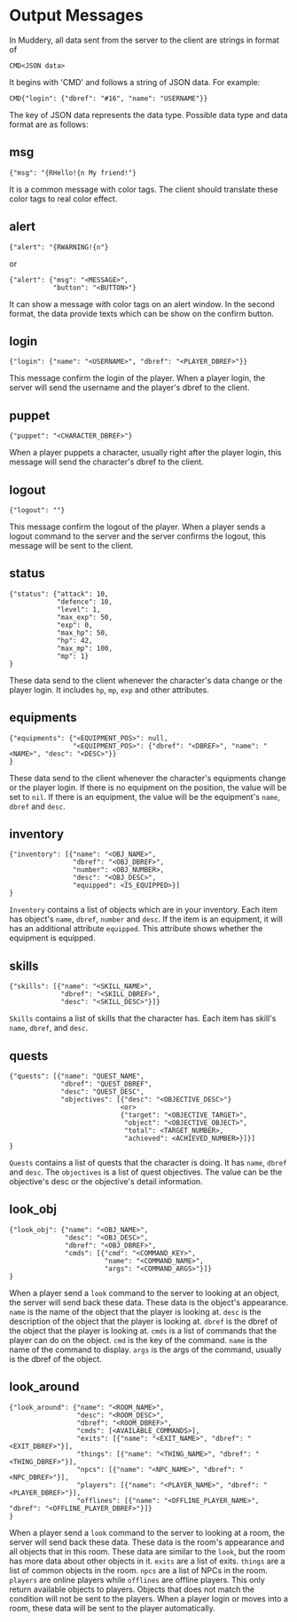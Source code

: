 Output Messages
===

In Muddery, all data sent from the server to the client are strings in format of
```
CMD<JSON data>
```
It begins with 'CMD' and follows a string of JSON data. For example:
```
CMD{"login": {"dbref": "#16", "name": "USERNAME"}}
```

The key of JSON data represents the data type. Possible data type and data format are as follows:


## msg
```
{"msg": "{RHello!{n My friend!"}
```
It is a common message with color tags. The client should translate these color tags to real color effect.


## alert
```
{"alert": "{RWARNING!{n"}
```
or
```
{"alert": {"msg": "<MESSAGE>",
		   "button": "<BUTTON>"}
```
It can show a message with color tags on an alert window. In the second format, the data provide texts which can be show on the confirm button.


## login
```
{"login": {"name": "<USERNAME>", "dbref": "<PLAYER_DBREF>"}}
```
This message confirm the login of the player. When a player login, the server will send the username and the player's dbref to the client.


## puppet
```
{"puppet": "<CHARACTER_DBREF>"}
```
When a player puppets a character, usually right after the player login, this message will send the character's dbref to the client.


## logout
```
{"logout": ""}
```
This message confirm the logout of the player. When a player sends a logout command to the server and the server confirms the logout, this message will be sent to the client.


## status
```
{"status": {"attack": 10,
            "defence": 10,
            "level": 1,
            "max_exp": 50,
            "exp": 0,
            "max_hp": 50,
            "hp": 42,
            "max_mp": 100,
            "mp": 1}
}
```
These data send to the client whenever the character's data change or the player login. It includes `hp`, `mp`, `exp` and other attributes.


## equipments
```
{"equipments": {"<EQUIPMENT_POS>": null,
                "<EQUIPMENT_POS>": {"dbref": "<DBREF>", "name": "<NAME>", "desc": "<DESC>"}}
}
```
These data send to the client whenever the character's equipments change or the player login. If there is no equipment on the position, the value will be set to `nil`. If there is an equipment, the value will be the equipment's `name`, `dbref` and `desc`.


## inventory
```
{"inventory": [{"name": "<OBJ_NAME>",
				"dbref": "<OBJ_DBREF>",
				"number": <OBJ_NUMBER>,
			    "desc": "<OBJ_DESC>",
			    "equipped": <IS_EQUIPPED>}]
}
```
`Inventory` contains a list of objects which are in your inventory. Each item has object's `name`, `dbref`, `number` and `desc`. If the item is an equipment, it will has an additional attribute `equipped`. This attribute shows whether the equipment is equipped.


## skills
```
{"skills": [{"name": "<SKILL_NAME>",
			 "dbref": "<SKILL_DBREF>",
			 "desc": "<SKILL_DESC>"}]}
```
`Skills` contains a list of skills that the character has. Each item has skill's `name`, `dbref`, and `desc`.


## quests
```
{"quests": [{"name": "QUEST_NAME",
			 "dbref": "QUEST_DBREF",
			 "desc": "QUEST_DESC",
			 "objectives": [{"desc": "<OBJECTIVE_DESC>"}
			 				<or> 
			 				{"target": "<OBJECTIVE_TARGET>",
							 "object": "<OBJECTIVE_OBJECT>",
			 				 "total": <TARGET_NUMBER>,
			 				 "achieved": <ACHIEVED_NUMBER>}]}]
}
```
`Quests` contains a list of quests that the character is doing. It has `name`, `dbref` and `desc`. The `objectives` is a list of quest objectives. The value can be the objective's desc or the objective's detail information.


## look_obj
```
{"look_obj": {"name": "<OBJ_NAME>",
              "desc": "<OBJ_DESC>",
              "dbref": "<OBJ_DBREF>",
              "cmds": [{"cmd": "<COMMAND_KEY>",
                        "name": "<COMMAND_NAME>",
                        "args": "<COMMAND_ARGS>"}]}
}
```
When a player send a `look` command to the server to looking at an object, the server will send back these data. These data is the object's appearance.
`name` is the name of the object that the player is looking at.
`desc` is the description of the object that the player is looking at.
`dbref` is the dbref of the object that the player is looking at.
`cmds` is a list of commands that the player can do on the object.
    `cmd` is the key of the command.
    `name` is the name of the command to display.
    `args` is the args of the command, usually is the dbref of the object.


## look_around
```
{"look_around": {"name": "<ROOM_NAME>",
                 "desc": "<ROOM_DESC>",
                 "dbref": "<ROOM_DBREF>",
                 "cmds": [<AVAILABLE_COMMANDS>],
                 "exits": [{"name": "<EXIT_NAME>", "dbref": "<EXIT_DBREF>"}],
                 "things": [{"name": "<THING_NAME>", "dbref": "<THING_DBREF>"}],
                 "npcs": [{"name": "<NPC_NAME>", "dbref": "<NPC_DBREF>"}],
                 "players": [{"name": "<PLAYER_NAME>", "dbref": "<PLAYER_DBREF>"}],
                 "offlines": [{"name": "<OFFLINE_PLAYER_NAME>", "dbref": "<OFFLINE_PLAYER_DBREF>"}]}
}
```
When a player send a `look` command to the server to looking at a room, the server will send back these data. These data is the room's appearance and all objects that in this room.
These data are similar to the `look`, but the room has more data about other objects in it.
`exits` are a list of exits.
`things` are a list of common objects in the room.
`npcs` are a list of NPCs in the room.
`players` are online players while `offlines` are offline players.
This only return available objects to players. Objects that does not match the condition will not be sent to the players.
When a player login or moves into a room, these data will be sent to the player automatically.

